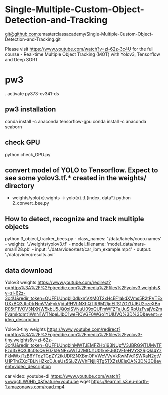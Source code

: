 # Single-Multiple-Custom-Object-Detection-and-Tracking
git@github.com:emasterclassacademy/Single-Multiple-Custom-Object-Detection-and-Tracking.git

Please visit https://www.youtube.com/watch?v=zi-62z-3c4U for the full course - Real-time Multiple Object Tracking (MOT) with Yolov3, Tensorflow and Deep SORT

# pw3
. activate py373-cv341-ds 

## pw3 installation
conda install -c anaconda tensorflow-gpu
conda install -c anaconda seaborn

## check GPU
python check_GPU.py

## convert model of YOLO to Tensorflow. Expect to see some yolov3.tf.* created in the weights/ directory
- weights/yolo{x}.wights -> yolo{x}.tf.{index, data*}
python 2_convert_bee.py

## How to detect, recognize and track multiple objects
python 3_object_tracker_bees.py
    - class_names: './data/labels/coco.names'
    - weights: './weights/yolov3.tf'
    - model_filename: 'model_data/mars-small128.pb'
    - input: './data/video/test/car_ibm_example.mp4'
    - output: './data/video/results.avi'

## data download
Yolov3 weights
     https://www.youtube.com/redirect?q=https%3A%2F%2Fpjreddie.com%2Fmedia%2Ffiles%2Fyolov3.weights&v=zi-62z-3c4U&redir_token=QUFFLUhqbll0dkxmVXM0T2xHcEF1akdXVms5R2tPVTExUXxBQ3Jtc0trNmVVaFpkVjduRHVhNXhQTlR6M2ljdElfS1ZGZUJ6U2czeXBnR05tT1VOV3NXNW5kbU5JQ0xISVNuU09xQUFmWFZTajJuSlRpUzFvajVqZmFyamktdmt1WnN1WTNpelJlbC1weFlCVGF0WGo1YUlUVQ%3D%3D&event=video_description

Yolov3-tiny weights
     https://www.youtube.com/redirect?q=https%3A%2F%2Fpjreddie.com%2Fmedia%2Ffiles%2Fyolov3-tiny.weights&v=zi-62z-3c4U&redir_token=QUFFLUhqblhMWTJEMFZHb193NUpfV3JBRG9jTUMyTFFzd3xBQ3Jtc0tsQVE0Zk9rNExaWTJ2MGJ1U01keEJ6OVFfeHVYS2RjQkI4YzFkMWxjTzB6YTdzTGpZY2tkUDRZNXBmOFVWcVVyVkRwMVd1SWRaN2gtVU1PTmZXcFBLNHZkcDJueUs5SlJZWVhFNjljRTg5TXZsUElsOA%3D%3D&event=video_description

car video: 
    youtube-dl https://www.youtube.com/watch?v=wqctLW0Hb_0&feature=youtu.be
    wget https://learnml.s3.eu-north-1.amazonaws.com/road.mp4
